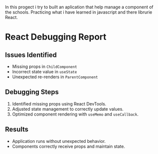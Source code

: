 In this progect i try to built an aplication that help manage a component of the schools.
Practicing what i have learned in javascript and there librurie React.


# React Debugging Report

## Issues Identified
- Missing props in `ChildComponent`
- Incorrect state value in `useState`
- Unexpected re-renders in `ParentComponent`

## Debugging Steps
1. Identified missing props using React DevTools.
2. Adjusted state management to correctly update values.
3. Optimized component rendering with `useMemo` and `useCallback`.

## Results
- Application runs without unexpected behavior.
- Components correctly receive props and maintain state.

